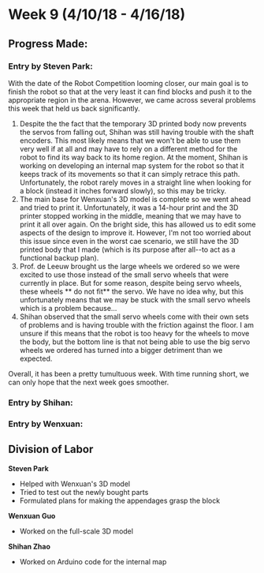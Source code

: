 # Week 9 (4/10/18 - 4/16/18)

## Progress Made:

### Entry by Steven Park:
With the date of the Robot Competition looming closer, our main goal is to finish the robot so that at the very least it can find blocks and push it to the appropriate region in the arena.
However, we came across several problems this week that held us back significantly.
1. Despite the the fact that the temporary 3D printed body now prevents the servos from falling out, Shihan was still having trouble with the shaft encoders. This most likely means that we won't be able to use them very well if at all and may have to rely on a different method for the robot to find its way back to its home region. At the moment, Shihan is working on developing an internal map system for the robot so that it keeps track of its movements so that it can simply retrace this path. Unfortunately, the robot rarely moves in a straight line when looking for a block (instead it inches forward slowly), so this may be tricky.
2. The main base for Wenxuan's 3D model is complete so we went ahead and tried to print it. Unfortunately, it was a 14-hour print and the 3D printer stopped working in the middle, meaning that we may have to print it all over again. On the bright side, this has allowed us to edit some aspects of the design to improve it. However, I'm not too worried about this issue since even in the worst cae scenario, we still have the 3D printed body that I made (which is its purpose after all--to act as a functional backup plan).
3. Prof. de Leeuw brought us the large wheels we ordered so we were excited to use those instead of the small servo wheels that were currently in place. But for some reason, despite being servo wheels, these wheels ** do not fit** the servo. We have no idea why, but this unfortunately means that we may be stuck with the small servo wheels which is a problem because...
4. Shihan observed that the small servo wheels come with their own sets of problems and is having trouble with the friction against the floor. I am unsure if this means that the robot is too heavy for the wheels to move the body, but the bottom line is that not being able to use the big servo wheels we ordered has turned into a bigger detriment than we expected.

Overall, it has been a pretty tumultuous week. With time running short, we can only hope that the next week goes smoother.

### Entry by Shihan:


### Entry by Wenxuan:


## Division of Labor
**Steven Park**
- Helped with Wenxuan's 3D model
- Tried to test out the newly bought parts
- Formulated plans for making the appendages grasp the block

**Wenxuan Guo**
- Worked on the full-scale 3D model

**Shihan Zhao**
- Worked on Arduino code for the internal map
